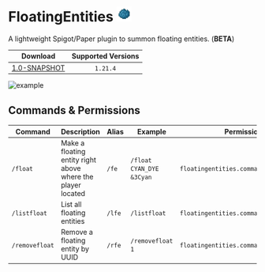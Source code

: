 # FloatingEntities <img src="icon.webp" alt="FloatingEntities" width="30" />

A lightweight Spigot/Paper plugin to summon floating entities. (**BETA**)


| Download | Supported Versions |
| -------- | :-------: |
| [1.0-SNAPSHOT](./FloatingEntities-1.0-SNAPSHOT.jar) | `1.21.4` |

![example](example.gif)

## Commands & Permissions

| Command | Description | Alias | Example | Permission | Default |
| ------- | ---- | ---- | --- | ---------------------- | --- |
| `/float` | Make a floating entity right above where the player located | `/fe` | `/float CYAN_DYE &3Cyan` | `floatingentities.command.float` | `op` |
| `/listfloat` | List all floating entities | `/lfe` | `/listfloat` | `floatingentities.command.listfloat` | `op` |
| `/removefloat` | Remove a floating entity by UUID | `/rfe` | `/removefloat 1` | `floatingentities.command.removefloat` | `op` |
